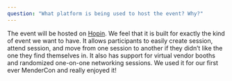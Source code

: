 ```yaml
---
question: "What platform is being used to host the event? Why?"
---
```


The event will be hosted on [Hopin](https://hopin.com/events/mendercon-2022). We feel that it is built for exactly the
kind of event we want to have. It allows participants to easily create session, attend session, and move from one
session to another if they didn’t like the one they find themselves in. It also has support for virtual vendor booths
and randomized one-on-one networking sessions. We used it for our first ever MenderCon and really enjoyed it!
